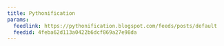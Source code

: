 ```yaml
---
title: Pythonification
params:
  feedlink: https://pythonification.blogspot.com/feeds/posts/default
  feedid: 4feba62d113a0422b6dcf869a27e98da
---
```

